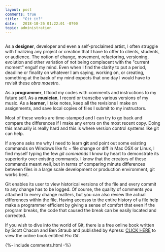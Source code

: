 ```yaml
---
layout: post
comments: true
title:  "Git it?"
date:   2018-10-26 01:22:01 -0700
topic: administration
---
```


```“It is not the strongest or the most intelligent who will survive, but those who can best manage change.” - Charles Darwin.
```

As a **designer**, developer and even a self-proclaimed artist, I often struggle with finalizing any project or creation that I have to offer to clients, students, or audience. The notion of change, movement, refactoring, versioning, evolution and other variation of not being complacent with the "current moment" engulf my mind. Even when I find the clarity to put a period, deadline or finality on whatever I am saying, working on, or creating, something at the back of my mind expects that one day I would have to revisit these _obra maestro_. 

As a **programmer**, I flood my codes with comments and instructions to my future self. As a **musician**, I record or transcibe various versions of my music. As a **learner**, I take notes, keep all the revisions I make on assignments, and save local copies of files I submit to my instructors. 

Most of these works are time-stamped and I can try to go back and compare the differences if I make any errors on the most recent copy. Doing this manually is really hard and this is where version control systems like git can help.

If anyone asks me why I need to learn **git** and point out some existing commands on Windows like fc = file change or diff in Mac OSX or Linux, I find myself typing the few _git commands_ I know by heart to demonstrate its superiority over existing commands. I know that the creators of these commands meant well, but in terms of comparing minute differences between files in a large scale development or production environment, git works best. 

Git enables its user to view historical versions of the file and every commit to any change has to be logged. Of course, the quality of comments you attached to every change matters, but you can also review the actual differences within the file. Having accesss to the entire history of a file help make a programmer efficient by giving a sense of comfort that even if the program breaks, the code that caused the break can be easily located and corrected.


If you wish to dive into the world of Git, there is a free online book written by Scott Chacon and Ben Straub and published by Apress: [CLICK HERE](https://git-scm.com/book/en/v2) to view the online book entitled _Pro Git_. 

{%- include comments.html -%}